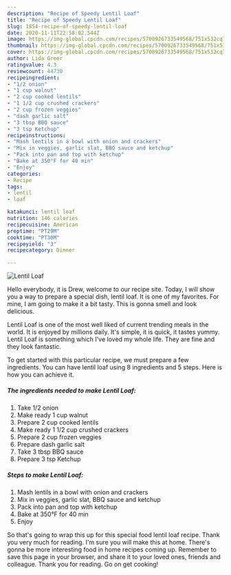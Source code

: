 ```yaml
---
description: "Recipe of Speedy Lentil Loaf"
title: "Recipe of Speedy Lentil Loaf"
slug: 1854-recipe-of-speedy-lentil-loaf
date: 2020-11-11T22:58:02.544Z
image: https://img-global.cpcdn.com/recipes/5700926733549568/751x532cq70/lentil-loaf-recipe-main-photo.jpg
thumbnail: https://img-global.cpcdn.com/recipes/5700926733549568/751x532cq70/lentil-loaf-recipe-main-photo.jpg
cover: https://img-global.cpcdn.com/recipes/5700926733549568/751x532cq70/lentil-loaf-recipe-main-photo.jpg
author: Lida Greer
ratingvalue: 4.3
reviewcount: 44730
recipeingredient:
- "1/2 onion"
- "1 cup walnut"
- "2 cup cooked lentils"
- "1 1/2 cup crushed crackers"
- "2 cup frozen veggies"
- "dash garlic salt"
- "3 tbsp BBQ sauce"
- "3 tsp Ketchup"
recipeinstructions:
- "Mash lentils in a bowl with onion and crackers"
- "Mix in veggies, garlic slat, BBQ sauce and ketchup"
- "Pack into pan and top with ketchup"
- "Bake at 350°F for 40 min"
- "Enjoy"
categories:
- Recipe
tags:
- lentil
- loaf

katakunci: lentil loaf 
nutrition: 146 calories
recipecuisine: American
preptime: "PT29M"
cooktime: "PT30M"
recipeyield: "3"
recipecategory: Dinner

---
```



![Lentil Loaf](https://img-global.cpcdn.com/recipes/5700926733549568/751x532cq70/lentil-loaf-recipe-main-photo.jpg)

Hello everybody, it is Drew, welcome to our recipe site. Today, I will show you a way to prepare a special dish, lentil loaf. It is one of my favorites. For mine, I am going to make it a bit tasty. This is gonna smell and look delicious.



Lentil Loaf is one of the most well liked of current trending meals in the world. It is enjoyed by millions daily. It's simple, it is quick, it tastes yummy. Lentil Loaf is something which I've loved my whole life. They are fine and they look fantastic.


To get started with this particular recipe, we must prepare a few ingredients. You can have lentil loaf using 8 ingredients and 5 steps. Here is how you can achieve it.

<!--inarticleads1-->

##### The ingredients needed to make Lentil Loaf:

1. Take 1/2 onion
1. Make ready 1 cup walnut
1. Prepare 2 cup cooked lentils
1. Make ready 1 1/2 cup crushed crackers
1. Prepare 2 cup frozen veggies
1. Prepare dash garlic salt
1. Take 3 tbsp BBQ sauce
1. Prepare 3 tsp Ketchup




<!--inarticleads2-->

##### Steps to make Lentil Loaf:

1. Mash lentils in a bowl with onion and crackers
1. Mix in veggies, garlic slat, BBQ sauce and ketchup
1. Pack into pan and top with ketchup
1. Bake at 350°F for 40 min
1. Enjoy




So that's going to wrap this up for this special food lentil loaf recipe. Thank you very much for reading. I'm sure you will make this at home. There's gonna be more interesting food in home recipes coming up. Remember to save this page in your browser, and share it to your loved ones, friends and colleague. Thank you for reading. Go on get cooking!
